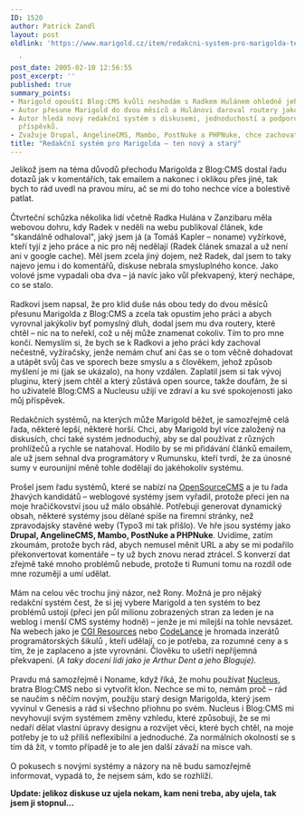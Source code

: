 ```yaml
---
ID: 1520
author: Patrick Zandl
layout: post
oldlink: 'https://www.marigold.cz/item/redakcni-system-pro-marigolda-ten-novy-a-stary

  '
post_date: 2005-02-10 12:56:55
post_excerpt: ''
published: true
summary_points:
- Marigold opouští Blog:CMS kvůli neshodám s Radkem Hulánem ohledně jeho příspěvků.
- Autor přesune Marigold do dvou měsíců a Hulánovi daroval routery jako kompenzaci.
- Autor hledá nový redakční systém s diskusemi, jednoduchostí a podporou emailových
  příspěvků.
- Zvažuje Drupal, AngelineCMS, Mambo, PostNuke a PHPNuke, chce zachovat URL a komentáře.
title: "Redakční systém pro Marigolda – ten nový a starý"
---
```


<p>Jelikož jsem na téma důvodů přechodu Marigolda z Blog:CMS dostal řadu dotazů jak v komentářích, tak emailem a nakonec i oklikou přes jiné, tak bych to rád uvedl na pravou míru, ač se mi do toho nechce více a bolestivě patlat. <br /><br />Čtvrteční schůzka několika lidí včetně Radka Hulána v Zanzibaru měla webovou dohru, kdy Radek v neděli na webu publikoval článek, kde "skandálně odhaloval", jaký jsem já (a Tomáš Kapler – noname) vyžírkové, kteří tyjí z jeho práce a nic pro něj nedělají (Radek článek smazal a už není ani v google cache). Měl jsem zcela jiný dojem, než Radek, dal jsem to taky najevo jemu i do komentářů, diskuse nebrala smysluplného konce. Jako volové jsme vypadali oba dva – já navíc jako vůl překvapený, který nechápe, co se stalo. <br /><br />Radkovi jsem napsal, že pro klid duše nás obou tedy do dvou měsíců přesunu Marigolda z Blog:CMS a zcela tak opustím jeho práci a abych vyrovnal jakýkoliv byť pomyslný dluh, dodal jsem mu dva routery, které chtěl – nic na to neřekl, což u něj může znamenat cokoliv. Tím to pro mne končí. Nemyslím si, že bych se k Radkovi a jeho práci kdy zachoval nečestně, vyžíračsky, jenže nemám chuť ani čas se o tom věčně dohadovat a utápět svůj čas ve sporech beze smyslu a s člověkem, jehož způsob myšlení je mi (jak se ukázalo), na hony vzdálen. Zaplatil jsem si tak vývoj pluginu, který jsem chtěl a který zůstává open source, takže doufám, že si ho uživatelé Blog:CMS a Nucleusu užijí ve zdraví a ku své spokojenosti jako můj příspěvek. &nbsp;<br /><br />Redakčních systémů, na kterých může Marigold běžet, je samozřejmě celá řada, některé lepší, některé horší. Chci, aby Marigold byl více založený na diskusích, chci také systém jednoduchý, aby se dal používat z různých prohlížečů a rychle se natahoval. Hodilo by se mi přidávání článků emailem, ale už jsem sehnal dva programátory v Rumunsku, kteří tvrdí, že za únosné sumy v eurounijní měně tohle dodělají do jakéhokoliv systému. <br /><br />Prošel jsem řadu systémů, které se nabízí na <a href="http://www.opensourcecms.com/" >OpenSourceCMS</a> a je tu řada žhavých kandidátů – weblogové systémy jsem vyřadil, protože přeci jen na moje hračičkovství jsou už málo obsáhlé. Potřebuji generovat dynamický obsah, některé systémy jsou dělané spíše na firemní stránky, než zpravodajsky stavěné weby (Typo3 mi tak přišlo). Ve hře jsou systémy jako <b>Drupal, AngelineCMS, Mambo, PostNuke a PHPNuke</b>. Uvidíme, zatím zkoumám, protože bych rád, abych nemusel měnit URL a aby se mi podařilo překonvertovat komentáře – ty už bych znovu nerad ztrácel. S konverzí dat zřejmě také mnoho problémů nebude, protože ti Rumuni tomu na rozdíl ode mne rozumějí a umí udělat. <br /><br />Mám na celou věc trochu jiný názor, než Rony. Možná je pro nějaký redakční systém čest, že si jej vybere Marigold a ten systém to bez problémů ustojí (přeci jen půl milionu zobrazených stran za leden je na weblog i menší CMS systémy hodně) – jenže je mi milejší na tohle nevsázet. Na webech jako je <a href="http://cgi.resourceindex.com">CGI Resources</a> nebo <a href="http://www.codelance.com/">CodeLance</a> je hromada inzerátů programátorských šikulů , kteří udělají, co je potřeba, za rozumné ceny a s tím, že je zaplaceno a jste vyrovnáni. Člověku to ušetří nepříjemná překvapení. (<span style="FONT-STYLE: italic">A taky docení lidi jako je Arthur Dent a jeho Bloguje).</span><br /><br />Pravdu má samozřejmě i Noname, když říká, že mohu používat <a href="http://www.nucleus.org">Nucleus</a>, bratra Blog:CMS nebo si vytvořit klon. Nechce se mi to, nemám proč – rád se naučím s něčím novým, použiju starý design Marigolda, který jsem vyvinul v Genesis a rád si všechno přiohnu po svém. Nucleus i Blog:CMS mi nevyhovují svým systémem změny vzhledu, které způsobují, že se mi nedaří dělat vlastní úpravy designu a rozvíjet věci, které bych chtěl, na moje potřeby je to už příliš neflexibilní a jednoduché. Za normálních okolností se s tím dá žít, v tomto případě je to ale jen další závaží na misce vah. <br /><br />O pokusech s novými systémy a názory na ně budu samozřejmě informovat, vypadá to, že nejsem sám, kdo se rozhlíží. </p>

<p><strong>Update: jelikoz diskuse uz ujela nekam, kam neni treba, aby ujela, tak jsem ji stopnul...</strong>
</p>